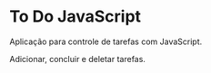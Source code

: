 # To Do JavaScript
Aplicação para controle de tarefas com JavaScript.

Adicionar, concluir e deletar tarefas.
